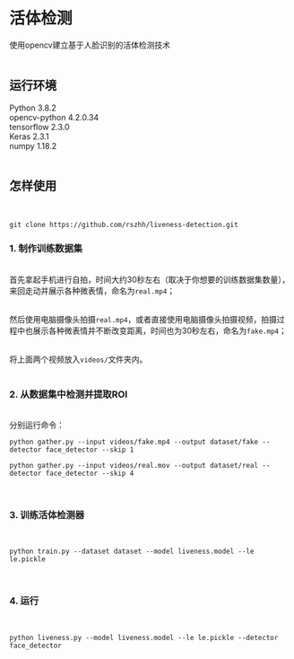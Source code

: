 # 活体检测

使用opencv建立基于人脸识别的活体检测技术 <br><br>

## 运行环境

Python 3.8.2 <br>
opencv-python 4.2.0.34 <br>
tensorflow 2.3.0 <br>
Keras 2.3.1 <br>
numpy 1.18.2 <br><br>

## 怎样使用
<br>

```text
git clone https://github.com/rszhh/liveness-detection.git
```


### 1. 制作训练数据集

<br>首先拿起手机进行自拍，时间大约30秒左右（取决于你想要的训练数据集数量），来回走动并展示各种微表情，命名为`real.mp4`；<br><br>

然后使用电脑摄像头拍摄`real.mp4`，或者直接使用电脑摄像头拍摄视频，拍摄过程中也展示各种微表情并不断改变距离，时间也为30秒左右，命名为`fake.mp4`；<br><br>

将上面两个视频放入`videos/`文件夹内。<br><br>

### 2. 从数据集中检测并提取ROI

<br>分别运行命令：
<br>
```
python gather.py --input videos/fake.mp4 --output dataset/fake --detector face_detector --skip 1
```

```
python gather.py --input videos/real.mov --output dataset/real --detector face_detector --skip 4
```

<br>

### 3. 训练活体检测器

<br>

```
python train.py --dataset dataset --model liveness.model --le le.pickle
```

<br>

### 4. 运行

<br>

```
python liveness.py --model liveness.model --le le.pickle --detector face_detector
```

<br><br>
